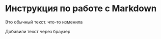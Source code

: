 # Инструкция по работе с Markdown

Это обычный текст. что-то изменила

Добавили текст через браузер
